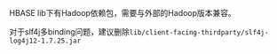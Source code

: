 HBASE lib下有Hadoop依赖包，需要与外部的Hadoop版本兼容。

对于slf4j多binding问题，建议删除`lib/client-facing-thirdparty/slf4j-log4j12-1.7.25.jar`